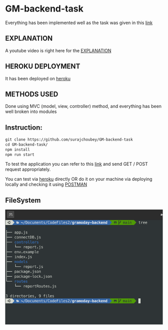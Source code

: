 # GM-backend-task

Everything has been implemented well as the task was given in this [link](https://drive.google.com/file/d/11ilPtmrJi0lYeSTOB3B3j0PVJKf6uf-S/view)

## EXPLANATION 
A youtube video is right here for the [EXPLANATION](https://www.youtube.com/watch?v=o9war9ubFyY)

## HEROKU DEPLOYMENT
It has been deployed on [heroku](https://backend-task-gramoday.herokuapp.com/)

## METHODS USED
Done using MVC (model, view, controller) method, and everything has been well broken into modules

## Instruction:

``` 
git clone https://github.com/surajchoubey/GM-backend-task
cd GM-backend-task/
npm install
npm run start
```

To test the application you can refer to this [link](https://drive.google.com/file/d/11ilPtmrJi0lYeSTOB3B3j0PVJKf6uf-S/view)
and send GET / POST request appropriately.

You can test via [heroku](https://backend-task-gramoday.herokuapp.com/) directly OR do it on your machine via deploying locally and checking it using [POSTMAN](https://www.postman.com/)


## FileSystem

![filesystem](photo.png)





